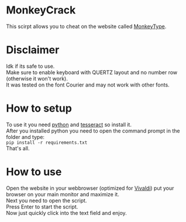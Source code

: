 # MonkeyCrack
This scirpt allows you to cheat on the website called [MonkeyType](https://monkeytype.com).
# Disclaimer
Idk if its safe to use. <br>
Make sure to enable keyboard with QUERTZ layout and no number row (otherwise it won't work). <br>
It was tested on the font Courier and may not work with other fonts.
# How to setup
To use it you need [python](python.org) and [tesseract](https://tesseract-ocr.github.io) so install it. <br>
After you installed python you need to open the command prompt in the folder and type: <br>
```pip install -r requirements.txt``` <br>
That's all.
# How to use
Open the website in your webbrowser (optimized for [Vivaldi](https://vivaldi.com)) put your browser on your main monitor and maximize it. <br>
Next you need to open the script. <br>
Press Enter to start the script. <br>
Now just quickly click into the text field and enjoy.
